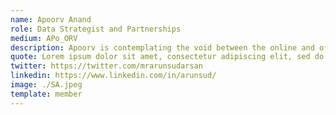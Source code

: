 ```yaml
---
name: Apoorv Anand
role: Data Strategist and Partnerships
medium: APo_ORV
description: Apoorv is contemplating the void between the online and offline version of himself. When not in deep thoughts, he collaborates with researchers, activists and other normal human beings to make sense of the dystopian universe of [Open] & Public datasets.
quote: Lorem ipsum dolor sit amet, consectetur adipiscing elit, sed do eiusmod tempor incididunt ut labore et dolore magna aliqua.
twitter: https://twitter.com/mrarunsudarsan
linkedin: https://www.linkedin.com/in/arunsud/
image: ./SA.jpeg
template: member
---
```

